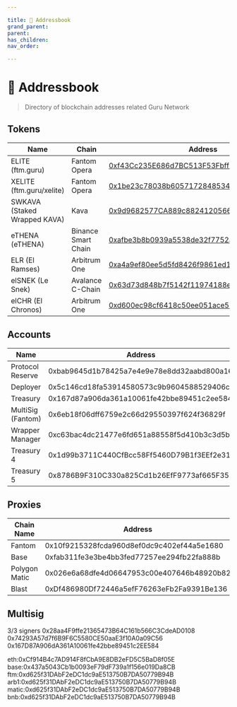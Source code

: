 ```yaml
---

title: 🔖 Addressbook
grand_parent:
parent:
has_children:
nav_order:

---
```


# 🔖 Addressbook
> Directory of blockchain addresses related Guru Network


## Tokens

Name | Chain | Address
 ---- | ---- | ----
ELITE (ftm.guru)				| Fantom Opera			|	[0xf43Cc235E686d7BC513F53Fbffb61F760c3a1882](https://ftmscan.com/token/0xf43Cc235E686d7BC513F53Fbffb61F760c3a1882)
XELITE (ftm.guru/xelite)		| Fantom Opera			|	[0x1be23c78038b6057172848534acd62667fa2620d](https://ftmscan.com/token/0x1BE23c78038B6057172848534AcD62667fA2620d)
SWKAVA (Staked Wrapped KAVA)	| Kava					|	[0x9d9682577CA889c882412056669bd936894663fd](https://explorer.kava.io/token/0x9d9682577CA889c882412056669bd936894663fd)
eTHENA (eTHENA)					| Binance Smart Chain	|	[0xafbe3b8b0939a5538de32f7752a78e08c8492295](https://bscscan.com/token/0xafbe3b8b0939a5538de32f7752a78e08c8492295)
ELR (El Ramses)					| Arbitrum One			|	[0xa4a9ef80ee5d5fd8426f9861ed13e3aad5ddd096](https://arbiscan.io/token/0xa4a9ef80ee5d5fd8426f9861ed13e3aad5ddd096)
elSNEK (Le Snek)				| Avalance C-Chain		|	[0x63d73d848b7f5142f11974188e9fe3f5de28f88c](https://snowtrace.io/address/0x63d73d848b7f5142f11974188e9fe3f5de28f88c)
elCHR (El Chronos)				| Arbitrum One			|	[0xd600ec98cf6418c50ee051ace53219d95aeaa134](https://arbiscan.io/token/0xd600ec98cf6418c50ee051ace53219d95aeaa134)

## Accounts

Name | Address
 ---- | ----
Protocol Reserve			| 0xbab9645d1b78425a7e4e9e78e8dd32aabd800a16
Deployer					| 0x5c146cd18fa53914580573c9b9604588529406ca
Treasury					| 0x167d87a906da361a10061fe42bbe89451c2ee584
MultiSig (Fantom)			| 0x6eb18f06dff6759e2c66d29550397f624f36829f
Wrapper Manager				| 0xc63bac4dc21477e6fd651a88558f5d410b3c3d5b
Treasury 4					| 0x1d99b3711C440CfBcc58Ff5460D79B1f3EEf2e31
Treasury 5					| 0x8786B9F310C330a825Cd1b26EfF9773af665F358

## Proxies

Chain Name | Address
 ---- | ----
Fantom          | 0x10f9215328fcda960d8ef0dc9c402ef44a5e1680
Base            | 0xfab311fe3e3be4bb3fed77257ee294fb22fa888b
Polygon Matic   | 0x026e6a68dfe4d06647953c00e407646b48920b82
Blast			| 0xDf486980Df72446a5efF76263eFb2Fa9391Be136

## Multisig

3/3 signers
0x28aa4F9ffe21365473B64C161b566C3CdeAD0108
0x74293A57d7f6B9F6C5580CE50aaE3f10A0a09C56
0x167D87A906dA361A10061fe42bbe89451c2EE584



eth:0xCf914B4c7AD914F8fCbA9E8DB2eFD5C5BaD8f05E
base:0x437a5043Cb1b0093eF79dF739a1f156e019Da8CB
ftm:0xd625f31DAbF2eDC1dc9aE513750B7DA50779B94B
arb1:0xd625f31DAbF2eDC1dc9aE513750B7DA50779B94B
matic:0xd625f31DAbF2eDC1dc9aE513750B7DA50779B94B
bnb:0xd625f31DAbF2eDC1dc9aE513750B7DA50779B94B

